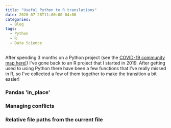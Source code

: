 ```yaml
---
title: "Useful Python to R translations"
date: 2020-07-28T11:00:00-04:00
categories: 
  - Blog
tags:
  - Python
  - R
  - Data Science
---
```



After spending 3 months on a Python project (see the [COVID-19 community map here!](https://ninadicara.co.uk/projects/covid-community-map/)) I've gone back to an R project that I started in 2019. After getting used to using Python there have been a few functions that I've really missed in R, so I've collected a few of them together to make the transition a bit easier!

### Pandas 'in_place' 


### Managing conflicts 


### Relative file paths from the current file


### 